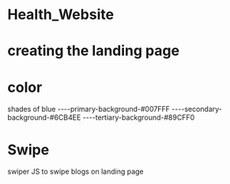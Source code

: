 # Health_Website
# creating the landing page 
# color 
shades of blue 
----primary-background-#007FFF
----secondary-background-#6CB4EE
----tertiary-background-#89CFF0
# Swipe
swiper JS to swipe blogs on landing page